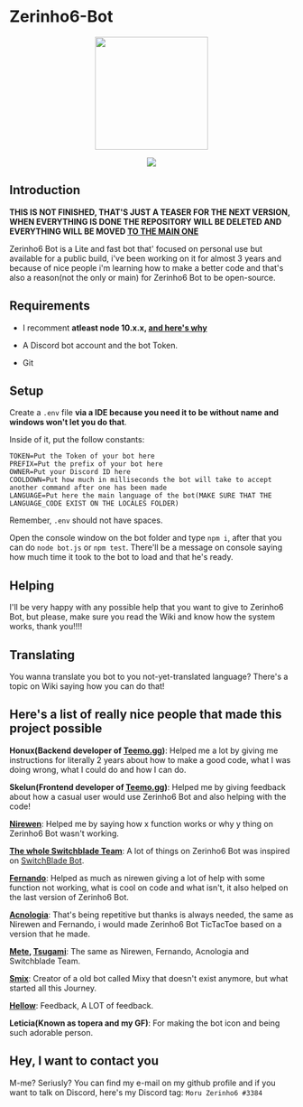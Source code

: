 # Zerinho6-Bot

<p align="center">
  <img width="200" src="https://cdn.discordapp.com/emojis/317871174266912768.png">
</p>
<p align="center">  
  <img src="https://api.codacy.com/project/badge/Grade/6b171d4f87074da686cb6b96639b139b">
</p>

## Introduction 

**THIS IS NOT FINISHED, THAT'S JUST A TEASER FOR THE NEXT VERSION, WHEN EVERYTHING IS DONE THE REPOSITORY WILL BE DELETED AND EVERYTHING WILL BE MOVED [TO THE MAIN ONE](https://github.com/zerinho6/Zerinho6-Bot)**

Zerinho6 Bot is a Lite and fast bot that' focused on personal use but available for a public build, i've been working on it for almost 3 years and because of nice people i'm learning how to make a better code and that's also a reason(not the only or main) for Zerinho6 Bot to be open-source.

## Requirements

-   I recomment **atleast node 10.x.x, [and here's why](https://github.com/discordjs/discord.js/issues/1386)**

-    A Discord bot account and the bot Token.
-    Git

## Setup

Create a ``.env`` file **via a IDE because you need it to be without name and windows won't let you do that**.

Inside of it, put the follow constants:

```env
TOKEN=Put the Token of your bot here
PREFIX=Put the prefix of your bot here
OWNER=Put your Discord ID here
COOLDOWN=Put how much in milliseconds the bot will take to accept another command after one has been made
LANGUAGE=Put here the main language of the bot(MAKE SURE THAT THE LANGUAGE_CODE EXIST ON THE LOCALES FOLDER)
```
Remember, ``.env`` should not have spaces.

Open the console window on the bot folder and type ``npm i``, after that you can do ``node bot.js`` or ``npm test``. There'll be a message on console saying how much time it took to the bot to load and that he's ready.

## Helping

I'll be very happy with any possible help that you want to give to Zerinho6 Bot, but please, make sure you read the Wiki and know how the system works, thank you!!!!

## Translating

You wanna translate you bot to you not-yet-translated language? There's a topic on Wiki saying how you can do that!

## Here's a list of really nice people that made this project possible

**Honux(Backend developer of [Teemo.gg](https://teemo.gg/))**: Helped me a lot by giving me instructions for literally 2 years about how to make a good code, what I was doing wrong, what I could do and how I can do.

**Skelun(Frontend developer of [Teemo.gg](https://teemo.gg/))**: Helped me by giving feedback about how a casual user would use Zerinho6 Bot and also helping with the code!

**[Nirewen](https://github.com/nirewen)**: Helped me by saying how x function works or why y thing on Zerinho6 Bot wasn't working.

**[The whole Switchblade Team](https://github.com/orgs/SwitchbladeBot/people)**: A lot of things on Zerinho6 Bot was inspired on [SwitchBlade Bot](https://github.com/SwitchbladeBot/switchblade).

**[Fernando](https://github.com/fernando4578)**: Helped as much as nirewen giving a lot of help with some function not working, what is cool on code and what isn't, it also helped on the last version of Zerinho6 Bot.

**[Acnologia](https://github.com/Acnologla)**: That's being repetitive but thanks is always needed, the same as Nirewen and Fernando, i would made Zerinho6 Bot TicTacToe based on a version that he made.

**[Mete](https://github.com/metehus), [Tsugami](https://github.com/Tsugami)**: The same as Nirewen, Fernando, Acnologia and Switchblade Team.

**[Smix](https://github.com/smixqse)**: Creator of a old bot called Mixy that doesn't exist anymore, but what started all this Journey.

**[Hellow](https://github.com/HellowDSN)**: Feedback, A LOT of feedback.

**Leticia(Known as topera and my GF)**: For making the bot icon and being such adorable person.

## Hey, I want to contact you

M-me? Seriusly? You can find my e-mail on my github profile and if you want to talk on Discord, here's my Discord tag: ``Moru Zerinho6
#3384``
